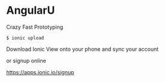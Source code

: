 # AngularU

Crazy Fast Prototyping

`$ ionic upload`

Download Ionic View onto your phone and sync your account

or signup online

https://apps.ionic.io/signup